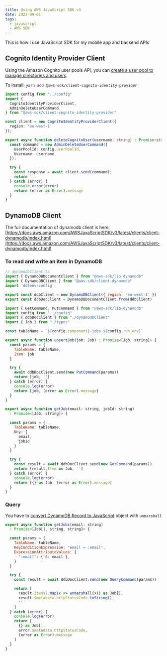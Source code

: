 ```yaml
---
title: Using AWS JavaScript SDK v3
date: 2022-09-01
tags:
  - javascript
  - AWS SDK
---
```


This is how I use JavaScript SDK for my mobile app and backend APIs

## Cognito Identity Provider Client

Using the Amazon Cognito user pools API, you can [create a user pool to manage directories and users](https://docs.aws.amazon.com/sdk-for-javascript/v3/developer-guide/dynamodb-example-dynamodb-utilities.html).

To install: `yarn add @aws-sdk/client-cognito-identity-provider`

```typescript
import config from "../config"
import {
  CognitoIdentityProviderClient,
  AdminDeleteUserCommand
} from "@aws-sdk/client-cognito-identity-provider"

const client = new CognitoIdentityProviderClient({
  region: 'eu-west-1'
});

export async function deleteCognitoUser(username: string) : Promise<string> {
  const command = new AdminDeleteUserCommand({
    UserPoolId: config.userPoolId,
    Username: username
  });

  try {
    const response = await client.send(command);
    return ''
  } catch (error) {
    console.error(error)
    return (error as Error).message
  }
}
```

## DynamoDB Client

The full documentation of dynamodb client is here, [https://docs.aws.amazon.com/AWSJavaScriptSDK/v3/latest/clients/client-dynamodb/index.html](https://docs.aws.amazon.com/AWSJavaScriptSDK/v3/latest/clients/client-dynamodb/index.html)

### To read and write an item in DynamoDB

```javascript
// dynamodbClient.ts
import { DynamoDBDocumentClient } from "@aws-sdk/lib-dynamodb"
import { DynamoDBClient } from "@aws-sdk/client-dynamodb"
import 'dotenv/config'

export const ddbClient = new DynamoDBClient({ region: 'eu-west-1' })
export const ddbDocClient = DynamoDBDocumentClient.from(ddbClient)
```

```javascript
import { GetCommand, PutCommand } from "@aws-sdk/lib-dynamodb"
import config from "../config"
import { ddbDocClient } from "./dynamodbClient"
import { Job } from "./types"

const tableName = `${config.component}-jobs-${config.run_env}`

export async function upsertJob(job: Job) : Promise<[Job, string]> {
  const params = {
    TableName: tableName,
    Item: job
  }

  try {
    await ddbDocClient.send(new PutCommand(params))
    return [job, '']
  } catch (error) {
    console.log(error)
    return [job, (error as Error).message]
  }
}

export async function getJob(email: string, jobId: string)
  : Promise<[Job, string]> {

  const params = {
    TableName: tableName,
    Key: {
      email,
      jobId
    }
  }

  try {
    const result = await ddbDocClient.send(new GetCommand(params))
    return [result.Item as Job, '']
  } catch (error) {
    console.log(error)
    return [{} as Job, (error as Error).message]
  }
}
```

### Query

You have to [convert DynamoDB Record to JavaScript](https://docs.aws.amazon.com/AWSJavaScriptSDK/v3/latest/modules/_aws_sdk_util_dynamodb.html) object with `unmarshall`

```javascript
export async function getJobs(email: string)
  : Promise<[Job[], string, string]> {

  const params = {
    TableName: tableName,
    KeyConditionExpression: "email = :email",
    ExpressionAttributeValues: {
      ":email": { S: email },
    }
  }

  try {
    const result = await ddbDocClient.send(new QueryCommand(params))

    return [
      result.Items?.map(x => unmarshall(x)) as Job[],
      result.$metadata.httpStatusCode.toString(),
      ''
    ]
  } catch (error) {
    console.log(error)
    return [
      {} as Job[],
      error.$metadata.httpStatusCode,
      (error as Error).message
    ]
  }
}
```

